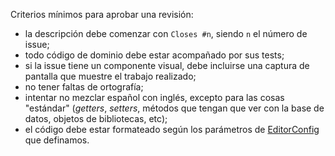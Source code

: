 Criterios mínimos para aprobar una revisión:

* la descripción debe comenzar con `Closes #n`, siendo `n` el número de issue;
* todo código de dominio debe estar acompañado por sus tests;
* si la issue tiene un componente visual, debe incluirse una captura de pantalla que muestre el trabajo realizado;
* no tener faltas de ortografía;
* intentar no mezclar español con inglés, excepto para las cosas "estándar" (_getters_, _setters_, métodos que tengan que ver con la base de datos, objetos de bibliotecas, etc);
* el código debe estar formateado según los parámetros de [EditorConfig](https://editorconfig.org/) que definamos.
